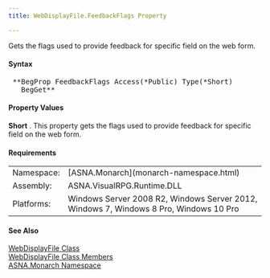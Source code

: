 ```yaml
---
title: WebDisplayFile.FeedbackFlags Property

---
```


Gets the flags used to provide feedback for specific field on the web form.

#### Syntax
<pre class="prettyprint"> **BegProp FeedbackFlags Access(*Public) Type(*Short)
   BegGet** </pre>

<!--mine -->

#### Property Values
**Short** . This property gets the flags used to provide feedback for specific field on the web form.
<!-- -->

#### Requirements
<table class="dttable" cellspacing="0" cellpadding="4" width="60%">
           <colgroup>
            <col width="15%" style="font-weight:bold" />
            <col width="85%" />
          </colgroup>
          <tr>
            <td>Namespace:</td>
            <td>[ASNA.Monarch](monarch-namespace.html)</td>
          </tr>
          <tr>
            <td>Assembly:</td>
            <td>ASNA.VisualRPG.Runtime.DLL</td>
          </tr>
         <tr>
            <td>Platforms:</td>
            <td>Windows Server 2008 R2, Windows Server 2012,  Windows 7, Windows 8 Pro, Windows 10 Pro</td>
         </tr>
</table>

<!-- end -->

#### See Also
[ WebDisplayFile Class](web-display-file-class.html) <br /> [ WebDisplayFile Class Members](web-display-file-class-members.html) <br /> [ASNA.Monarch Namespace](monarch-namespace.html)

